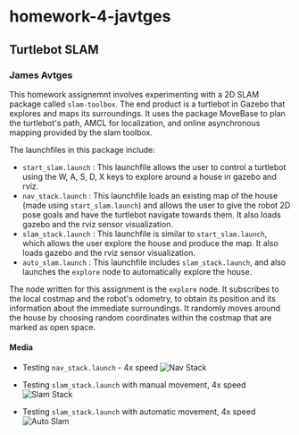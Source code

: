 # homework-4-javtges
## Turtlebot SLAM
### James Avtges


This homework assignemnt involves experimenting with a 2D SLAM package called `slam-toolbox`. The end product is a turtlebot in Gazebo that explores and maps its surroundings. It uses the package MoveBase to plan the turtlebot's path, AMCL for localization, and online asynchronous mapping provided by the slam toolbox.

The launchfiles in this package include:

- `start_slam.launch` : This launchfile allows the user to control a turtlebot using the W, A, S, D, X keys to explore around a house in gazebo and rviz.
- `nav_stack.launch` : This launchfile loads an existing map of the house (made using `start_slam.launch`) and allows the user to give the robot 2D pose goals and have the turtlebot navigate towards them. It also loads gazebo and the rviz sensor visualization.
- `slam_stack.launch` : This launchfile is similar to `start_slam.launch`, which allows the user explore the house and produce the map. It also loads gazebo and the rviz sensor visualization.
- `auto_slam.launch` : This launchfile includes `slam_stack.launch`, and also launches the `explore` node to automatically explore the house.

The node written for this assignment is the `explore` node. It subscribes to the local costmap and the robot's odometry, to obtain its position and its information about the immediate surroundings. It randomly moves around the house by choosing random coordinates within the costmap that are marked as open space.

#### Media

- Testing `nav_stack.launch` - 4x speed
![Nav Stack](navStack.gif)

- Testing `slam_stack.launch` with manual movement, 4x speed
![Slam Stack](slamStack.gif)

- Testing `slam_stack.launch` with automatic movement, 4x speed
![Auto Slam](autoSlam.gif)
